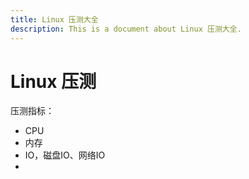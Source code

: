 ```yaml
---
title: Linux 压测大全
description: This is a document about Linux 压测大全.
---
```


# Linux 压测

压测指标：

- CPU
- 内存
- IO，磁盘IO、网络IO
- 